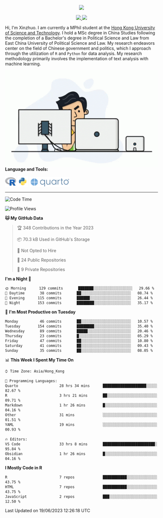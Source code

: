 <div align='center'>
<img src='https://readme-typing-svg.herokuapp.com?font=ubuntu&color=4d3900&center=true&lines=HKUST+Mphil+in+SOSC;Focus+on+China;Code+for+PoliSci'/>
</div>

<p align='center'>
 <a href='https://www.linkedin.com/in/xinzhuo-huang-5161011ba/' target='_blank'>
        <img src='https://img.shields.io/badge/linkedin%20-%230077B5.svg?&style=for-the-badge&logo=linkedin&logoColor=white'/>
    </a>
 <a href='https://twitter.com/HsinchoH' target='_blank'>
        <img src='https://img.shields.io/badge/Twitter-1DA1F2?style=for-the-badge&logo=twitter&logoColor=white'/>
    </a>
    </p>
    
Hi, I'm Xinzhuo. I am currently a MPhil student at the [Hong Kong University of Science and Technology](https://sosc.hkust.edu.hk/node/613). I hold a MSc degree in China Studies following the completion of a Bachelor's degree in Political Science and Law from East China University of Political Science and Law. My research endeavors center on the field of Chinese government and politics, which I approach through the utilization of `R` and `Python` for data analysis. My research methodology primarily involves the implementation of text analysis with machine learning.




<img align='right' src="https://github.com/xinzhuohkust/xinzhuohkust/blob/main/programmer.gif" width="590">



**Language and Tools:**  

<code><img height="36" src="https://raw.githubusercontent.com/github/explore/80688e429a7d4ef2fca1e82350fe8e3517d3494d/topics/r/r.png"></code>
<code><img height="36" src="https://raw.githubusercontent.com/github/explore/80688e429a7d4ef2fca1e82350fe8e3517d3494d/topics/python/python.png"></code>
<code><img height="32" src="https://github.com/quarto-dev/quarto-r/blob/main/man/figures/quarto.png"></code>

---
<!--START_SECTION:waka-->
![Code Time](http://img.shields.io/badge/Code%20Time-644%20hrs%2027%20mins-blue)

![Profile Views](http://img.shields.io/badge/Profile%20Views-0-blue)

**🐱 My GitHub Data** 

> 🏆 348 Contributions in the Year 2023
 > 
> 📦 70.3 kB Used in GitHub's Storage 
 > 
> 🚫 Not Opted to Hire
 > 
> 📜 24 Public Repositories 
 > 
> 🔑 9 Private Repositories  
 > 
**I'm a Night 🦉** 

```text
🌞 Morning      129 commits       ███████░░░░░░░░░░░░░░░░░░   29.66 % 
🌆 Daytime       38 commits       ██░░░░░░░░░░░░░░░░░░░░░░░   08.74 % 
🌃 Evening      115 commits       ██████░░░░░░░░░░░░░░░░░░░   26.44 % 
🌙 Night        153 commits       ████████░░░░░░░░░░░░░░░░░   35.17 % 

```
📅 **I'm Most Productive on Tuesday** 

```text
Monday          46 commits       ██░░░░░░░░░░░░░░░░░░░░░░░   10.57 % 
Tuesday        154 commits       ████████░░░░░░░░░░░░░░░░░   35.40 % 
Wednesday       89 commits       █████░░░░░░░░░░░░░░░░░░░░   20.46 % 
Thursday        23 commits       █░░░░░░░░░░░░░░░░░░░░░░░░   05.29 % 
Friday          47 commits       ██░░░░░░░░░░░░░░░░░░░░░░░   10.80 % 
Saturday        41 commits       ██░░░░░░░░░░░░░░░░░░░░░░░   09.43 % 
Sunday          35 commits       ██░░░░░░░░░░░░░░░░░░░░░░░   08.05 % 

```


📊 **This Week I Spent My Time On** 

```text
⌚︎ Time Zone: Asia/Hong_Kong

💬 Programming Languages: 
Quarto                   28 hrs 34 mins      ████████████████████░░░░░   82.67 % 
R                        3 hrs 21 mins       ██░░░░░░░░░░░░░░░░░░░░░░░   09.71 % 
Markdown                 1 hr 26 mins        █░░░░░░░░░░░░░░░░░░░░░░░░   04.16 % 
Other                    31 mins             ░░░░░░░░░░░░░░░░░░░░░░░░░   01.51 % 
YAML                     19 mins             ░░░░░░░░░░░░░░░░░░░░░░░░░   00.93 % 

🔥 Editors: 
VS Code                  33 hrs 8 mins       ████████████████████████░   95.84 % 
Obsidian                 1 hr 26 mins        █░░░░░░░░░░░░░░░░░░░░░░░░   04.16 % 

```

**I Mostly Code in R** 

```text
R                        7 repos             ███████████░░░░░░░░░░░░░░   43.75 % 
HTML                     7 repos             ███████████░░░░░░░░░░░░░░   43.75 % 
JavaScript               2 repos             ███░░░░░░░░░░░░░░░░░░░░░░   12.50 % 

```



 Last Updated on 19/06/2023 12:26:18 UTC
<!--END_SECTION:waka-->
    
    
    
    
    
    
    
    
